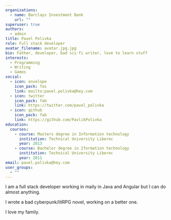 ```yaml
---
organizations:
  - name: Barclays Investment Bank
    url: ""
superuser: true
authors:
  - admin
title: Pavel Polivka
role: Full stack developer
avatar_filename: avatar.jpg.jpg
bio: Father, developer, bad sci-fi writer, love to learn stuff
interests:
  - Programming
  - Writing
  - Games
social:
  - icon: envelope
    icon_pack: fas
    link: mailto:pavel.polivka@hey.com
  - icon: twitter
    icon_pack: fab
    link: https://twitter.com/pavel_polivka
  - icon: github
    icon_pack: fab
    link: https://github.com/PavlikPolivka
education:
  courses:
    - course: Masters degree in Information technology
      institution: Technical University Liberec
      year: 2013
    - course: Bachelor degree in Iformation technology
      institution: Technical University Liberec
      year: 2011
email: pavel.polivka@hey.com
user_groups:
  - ""
---
```

I am a full stack developer working in maily in Java and Angular but I can do almost anything. 

I wrote a bad cyberpunk/litRPG novel, working on a better one. 

I love my family.